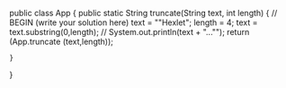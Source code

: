 public class App {
    public static String truncate(String text, int length) {
        // BEGIN (write your solution here)
        text = "\"Hexlet";
        length = 4;
        text = text.substring(0,length);
        // System.out.println(text + "...\"");
        return (App.truncate (text,length));
        
    }
}
